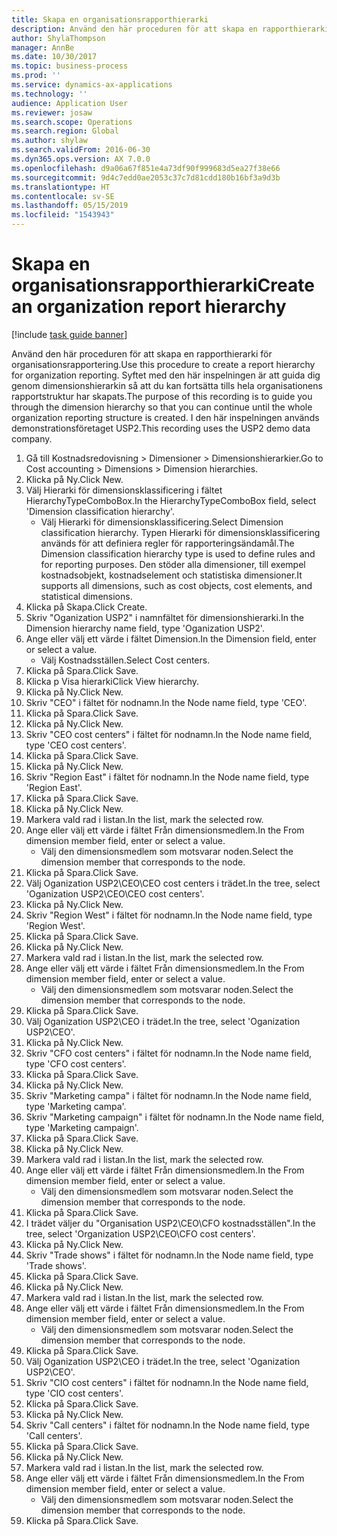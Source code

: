 ```yaml
---
title: Skapa en organisationsrapporthierarki
description: Använd den här proceduren för att skapa en rapporthierarki för organisationsrapportering.
author: ShylaThompson
manager: AnnBe
ms.date: 10/30/2017
ms.topic: business-process
ms.prod: ''
ms.service: dynamics-ax-applications
ms.technology: ''
audience: Application User
ms.reviewer: josaw
ms.search.scope: Operations
ms.search.region: Global
ms.author: shylaw
ms.search.validFrom: 2016-06-30
ms.dyn365.ops.version: AX 7.0.0
ms.openlocfilehash: d9a06a67f851e4a73df90f999683d5ea27f38e66
ms.sourcegitcommit: 9d4c7edd0ae2053c37c7d81cdd180b16bf3a9d3b
ms.translationtype: HT
ms.contentlocale: sv-SE
ms.lasthandoff: 05/15/2019
ms.locfileid: "1543943"
---
```

# <a name="create-an-organization-report-hierarchy"></a><span data-ttu-id="20106-103">Skapa en organisationsrapporthierarki</span><span class="sxs-lookup"><span data-stu-id="20106-103">Create an organization report hierarchy</span></span>

[!include [task guide banner](../../includes/task-guide-banner.md)]

<span data-ttu-id="20106-104">Använd den här proceduren för att skapa en rapporthierarki för organisationsrapportering.</span><span class="sxs-lookup"><span data-stu-id="20106-104">Use this procedure to create a report hierarchy for organization reporting.</span></span> <span data-ttu-id="20106-105">Syftet med den här inspelningen är att guida dig genom dimensionshierarkin så att du kan fortsätta tills hela organisationens rapportstruktur har skapats.</span><span class="sxs-lookup"><span data-stu-id="20106-105">The purpose of this recording is to guide you through the dimension hierarchy so that you can continue until the whole organization reporting structure is created.</span></span> <span data-ttu-id="20106-106">I den här inspelningen används demonstrationsföretaget USP2.</span><span class="sxs-lookup"><span data-stu-id="20106-106">This recording uses the USP2 demo data company.</span></span>

1. <span data-ttu-id="20106-107">Gå till Kostnadsredovisning > Dimensioner > Dimensionshierarkier.</span><span class="sxs-lookup"><span data-stu-id="20106-107">Go to Cost accounting > Dimensions > Dimension hierarchies.</span></span>
2. <span data-ttu-id="20106-108">Klicka på Ny.</span><span class="sxs-lookup"><span data-stu-id="20106-108">Click New.</span></span>
3. <span data-ttu-id="20106-109">Välj Hierarki för dimensionsklassificering i fältet HierarchyTypeComboBox.</span><span class="sxs-lookup"><span data-stu-id="20106-109">In the HierarchyTypeComboBox field, select 'Dimension classification hierarchy'.</span></span>
    * <span data-ttu-id="20106-110">Välj Hierarki för dimensionsklassificering.</span><span class="sxs-lookup"><span data-stu-id="20106-110">Select Dimension classification hierarchy.</span></span> <span data-ttu-id="20106-111">Typen Hierarki för dimensionsklassificering används för att definiera regler för rapporteringsändamål.</span><span class="sxs-lookup"><span data-stu-id="20106-111">The Dimension classification hierarchy type is used to define rules and for reporting purposes.</span></span> <span data-ttu-id="20106-112">Den stöder alla dimensioner, till exempel kostnadsobjekt, kostnadselement och statistiska dimensioner.</span><span class="sxs-lookup"><span data-stu-id="20106-112">It supports all dimensions, such as cost objects, cost elements, and statistical dimensions.</span></span>  
4. <span data-ttu-id="20106-113">Klicka på Skapa.</span><span class="sxs-lookup"><span data-stu-id="20106-113">Click Create.</span></span>
5. <span data-ttu-id="20106-114">Skriv "Oganization USP2" i namnfältet för dimensionshierarki.</span><span class="sxs-lookup"><span data-stu-id="20106-114">In the Dimension hierarchy name field, type 'Oganization USP2'.</span></span>
6. <span data-ttu-id="20106-115">Ange eller välj ett värde i fältet Dimension.</span><span class="sxs-lookup"><span data-stu-id="20106-115">In the Dimension field, enter or select a value.</span></span>
    * <span data-ttu-id="20106-116">Välj Kostnadsställen.</span><span class="sxs-lookup"><span data-stu-id="20106-116">Select Cost centers.</span></span>  
7. <span data-ttu-id="20106-117">Klicka på Spara.</span><span class="sxs-lookup"><span data-stu-id="20106-117">Click Save.</span></span>
8. <span data-ttu-id="20106-118">Klicka p Visa hierarki</span><span class="sxs-lookup"><span data-stu-id="20106-118">Click View hierarchy.</span></span>
9. <span data-ttu-id="20106-119">Klicka på Ny.</span><span class="sxs-lookup"><span data-stu-id="20106-119">Click New.</span></span>
10. <span data-ttu-id="20106-120">Skriv "CEO" i fältet för nodnamn.</span><span class="sxs-lookup"><span data-stu-id="20106-120">In the Node name field, type 'CEO'.</span></span>
11. <span data-ttu-id="20106-121">Klicka på Spara.</span><span class="sxs-lookup"><span data-stu-id="20106-121">Click Save.</span></span>
12. <span data-ttu-id="20106-122">Klicka på Ny.</span><span class="sxs-lookup"><span data-stu-id="20106-122">Click New.</span></span>
13. <span data-ttu-id="20106-123">Skriv "CEO cost centers" i fältet för nodnamn.</span><span class="sxs-lookup"><span data-stu-id="20106-123">In the Node name field, type 'CEO cost centers'.</span></span>
14. <span data-ttu-id="20106-124">Klicka på Spara.</span><span class="sxs-lookup"><span data-stu-id="20106-124">Click Save.</span></span>
15. <span data-ttu-id="20106-125">Klicka på Ny.</span><span class="sxs-lookup"><span data-stu-id="20106-125">Click New.</span></span>
16. <span data-ttu-id="20106-126">Skriv "Region East" i fältet för nodnamn.</span><span class="sxs-lookup"><span data-stu-id="20106-126">In the Node name field, type 'Region East'.</span></span>
17. <span data-ttu-id="20106-127">Klicka på Spara.</span><span class="sxs-lookup"><span data-stu-id="20106-127">Click Save.</span></span>
18. <span data-ttu-id="20106-128">Klicka på Ny.</span><span class="sxs-lookup"><span data-stu-id="20106-128">Click New.</span></span>
19. <span data-ttu-id="20106-129">Markera vald rad i listan.</span><span class="sxs-lookup"><span data-stu-id="20106-129">In the list, mark the selected row.</span></span>
20. <span data-ttu-id="20106-130">Ange eller välj ett värde i fältet Från dimensionsmedlem.</span><span class="sxs-lookup"><span data-stu-id="20106-130">In the From dimension member field, enter or select a value.</span></span>
    * <span data-ttu-id="20106-131">Välj den dimensionsmedlem som motsvarar noden.</span><span class="sxs-lookup"><span data-stu-id="20106-131">Select the dimension member that corresponds to the node.</span></span>  
21. <span data-ttu-id="20106-132">Klicka på Spara.</span><span class="sxs-lookup"><span data-stu-id="20106-132">Click Save.</span></span>
22. <span data-ttu-id="20106-133">Välj Oganization USP2\CEO\CEO cost centers i trädet.</span><span class="sxs-lookup"><span data-stu-id="20106-133">In the tree, select 'Oganization USP2\CEO\CEO cost centers'.</span></span>
23. <span data-ttu-id="20106-134">Klicka på Ny.</span><span class="sxs-lookup"><span data-stu-id="20106-134">Click New.</span></span>
24. <span data-ttu-id="20106-135">Skriv "Region West" i fältet för nodnamn.</span><span class="sxs-lookup"><span data-stu-id="20106-135">In the Node name field, type 'Region West'.</span></span>
25. <span data-ttu-id="20106-136">Klicka på Spara.</span><span class="sxs-lookup"><span data-stu-id="20106-136">Click Save.</span></span>
26. <span data-ttu-id="20106-137">Klicka på Ny.</span><span class="sxs-lookup"><span data-stu-id="20106-137">Click New.</span></span>
27. <span data-ttu-id="20106-138">Markera vald rad i listan.</span><span class="sxs-lookup"><span data-stu-id="20106-138">In the list, mark the selected row.</span></span>
28. <span data-ttu-id="20106-139">Ange eller välj ett värde i fältet Från dimensionsmedlem.</span><span class="sxs-lookup"><span data-stu-id="20106-139">In the From dimension member field, enter or select a value.</span></span>
    * <span data-ttu-id="20106-140">Välj den dimensionsmedlem som motsvarar noden.</span><span class="sxs-lookup"><span data-stu-id="20106-140">Select the dimension member that corresponds to the node.</span></span>  
29. <span data-ttu-id="20106-141">Klicka på Spara.</span><span class="sxs-lookup"><span data-stu-id="20106-141">Click Save.</span></span>
30. <span data-ttu-id="20106-142">Välj Oganization USP2\CEO i trädet.</span><span class="sxs-lookup"><span data-stu-id="20106-142">In the tree, select 'Oganization USP2\CEO'.</span></span>
31. <span data-ttu-id="20106-143">Klicka på Ny.</span><span class="sxs-lookup"><span data-stu-id="20106-143">Click New.</span></span>
32. <span data-ttu-id="20106-144">Skriv "CFO cost centers" i fältet för nodnamn.</span><span class="sxs-lookup"><span data-stu-id="20106-144">In the Node name field, type 'CFO cost centers'.</span></span>
33. <span data-ttu-id="20106-145">Klicka på Spara.</span><span class="sxs-lookup"><span data-stu-id="20106-145">Click Save.</span></span>
34. <span data-ttu-id="20106-146">Klicka på Ny.</span><span class="sxs-lookup"><span data-stu-id="20106-146">Click New.</span></span>
35. <span data-ttu-id="20106-147">Skriv "Marketing campa" i fältet för nodnamn.</span><span class="sxs-lookup"><span data-stu-id="20106-147">In the Node name field, type 'Marketing campa'.</span></span>
36. <span data-ttu-id="20106-148">Skriv "Marketing campaign" i fältet för nodnamn.</span><span class="sxs-lookup"><span data-stu-id="20106-148">In the Node name field, type 'Marketing campaign'.</span></span>
37. <span data-ttu-id="20106-149">Klicka på Spara.</span><span class="sxs-lookup"><span data-stu-id="20106-149">Click Save.</span></span>
38. <span data-ttu-id="20106-150">Klicka på Ny.</span><span class="sxs-lookup"><span data-stu-id="20106-150">Click New.</span></span>
39. <span data-ttu-id="20106-151">Markera vald rad i listan.</span><span class="sxs-lookup"><span data-stu-id="20106-151">In the list, mark the selected row.</span></span>
40. <span data-ttu-id="20106-152">Ange eller välj ett värde i fältet Från dimensionsmedlem.</span><span class="sxs-lookup"><span data-stu-id="20106-152">In the From dimension member field, enter or select a value.</span></span>
    * <span data-ttu-id="20106-153">Välj den dimensionsmedlem som motsvarar noden.</span><span class="sxs-lookup"><span data-stu-id="20106-153">Select the dimension member that corresponds to the node.</span></span>  
41. <span data-ttu-id="20106-154">Klicka på Spara.</span><span class="sxs-lookup"><span data-stu-id="20106-154">Click Save.</span></span>
42. <span data-ttu-id="20106-155">I trädet väljer du "Organisation USP2\CEO\CFO kostnadsställen".</span><span class="sxs-lookup"><span data-stu-id="20106-155">In the tree, select 'Organization USP2\CEO\CFO cost centers'.</span></span>
43. <span data-ttu-id="20106-156">Klicka på Ny.</span><span class="sxs-lookup"><span data-stu-id="20106-156">Click New.</span></span>
44. <span data-ttu-id="20106-157">Skriv "Trade shows" i fältet för nodnamn.</span><span class="sxs-lookup"><span data-stu-id="20106-157">In the Node name field, type 'Trade shows'.</span></span>
45. <span data-ttu-id="20106-158">Klicka på Spara.</span><span class="sxs-lookup"><span data-stu-id="20106-158">Click Save.</span></span>
46. <span data-ttu-id="20106-159">Klicka på Ny.</span><span class="sxs-lookup"><span data-stu-id="20106-159">Click New.</span></span>
47. <span data-ttu-id="20106-160">Markera vald rad i listan.</span><span class="sxs-lookup"><span data-stu-id="20106-160">In the list, mark the selected row.</span></span>
48. <span data-ttu-id="20106-161">Ange eller välj ett värde i fältet Från dimensionsmedlem.</span><span class="sxs-lookup"><span data-stu-id="20106-161">In the From dimension member field, enter or select a value.</span></span>
    * <span data-ttu-id="20106-162">Välj den dimensionsmedlem som motsvarar noden.</span><span class="sxs-lookup"><span data-stu-id="20106-162">Select the dimension member that corresponds to the node.</span></span>  
49. <span data-ttu-id="20106-163">Klicka på Spara.</span><span class="sxs-lookup"><span data-stu-id="20106-163">Click Save.</span></span>
50. <span data-ttu-id="20106-164">Välj Oganization USP2\CEO i trädet.</span><span class="sxs-lookup"><span data-stu-id="20106-164">In the tree, select 'Oganization USP2\CEO'.</span></span>
51. <span data-ttu-id="20106-165">Skriv "CIO cost centers" i fältet för nodnamn.</span><span class="sxs-lookup"><span data-stu-id="20106-165">In the Node name field, type 'CIO cost centers'.</span></span>
52. <span data-ttu-id="20106-166">Klicka på Spara.</span><span class="sxs-lookup"><span data-stu-id="20106-166">Click Save.</span></span>
53. <span data-ttu-id="20106-167">Klicka på Ny.</span><span class="sxs-lookup"><span data-stu-id="20106-167">Click New.</span></span>
54. <span data-ttu-id="20106-168">Skriv "Call centers" i fältet för nodnamn.</span><span class="sxs-lookup"><span data-stu-id="20106-168">In the Node name field, type 'Call centers'.</span></span>
55. <span data-ttu-id="20106-169">Klicka på Spara.</span><span class="sxs-lookup"><span data-stu-id="20106-169">Click Save.</span></span>
56. <span data-ttu-id="20106-170">Klicka på Ny.</span><span class="sxs-lookup"><span data-stu-id="20106-170">Click New.</span></span>
57. <span data-ttu-id="20106-171">Markera vald rad i listan.</span><span class="sxs-lookup"><span data-stu-id="20106-171">In the list, mark the selected row.</span></span>
58. <span data-ttu-id="20106-172">Ange eller välj ett värde i fältet Från dimensionsmedlem.</span><span class="sxs-lookup"><span data-stu-id="20106-172">In the From dimension member field, enter or select a value.</span></span>
    * <span data-ttu-id="20106-173">Välj den dimensionsmedlem som motsvarar noden.</span><span class="sxs-lookup"><span data-stu-id="20106-173">Select the dimension member that corresponds to the node.</span></span>  
59. <span data-ttu-id="20106-174">Klicka på Spara.</span><span class="sxs-lookup"><span data-stu-id="20106-174">Click Save.</span></span>

